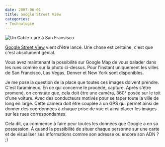 ```yaml
---
date: 2007-06-01
title: Google Street View
categories:
- Technologie
---
```

<img src="https://dlgjp9x71cipk.cloudfront.net/2007/06/googlestreetview.png" alt="Un Cable-care à San Fransisco" />

<a href="https://maps.google.com/help/maps/streetview/" title="Le site de Google Street View">Google Street View</a> vient d'être lancé. Une chose est certaine, c'est que c'est absolument génial.

Vous avez maintenant la possibilité sur Google Map de vous balader dans les rues comme sur la photo ci-dessus.
Pour l'instant uniquement les villes de San Francisco, Las Vegas, Denver et  New York sont disponibles.

Je me pose la question de la place que toutes ces images doivent prendre. C'est faramineux.
En ce qui concerne le procédé, capture. Après s'être promené, on constate que, cela doit être une caméra, 360° posée sur le toit d'une voiture. Avec des conducteurs motivés pour se taper toute la ville de long en large. Cette caméra doit être couplée à un GPS qui permet ainsi de donner des coordonnées à chaque prise de vue et ainsi placer les images sur les rues correspondantes.

Cela dit, ça commence à faire peur toutes les données que Google a en sa possession. À quand la possibilité de situer chaque personne sur une carte et de visualiser ses informations comme son adresse ou encore son ADN ? ;)

